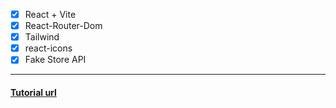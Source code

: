 - [x] React + Vite
- [x] React-Router-Dom
- [x] Tailwind
- [x] react-icons
- [x] Fake Store API
---

#### [Tutorial url](https://www.youtube.com/watch?v=lGnuiAZCjuM&list=LL&index=7&t=6739s)

